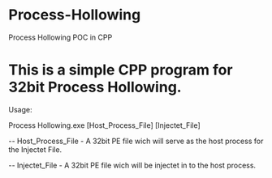 # Process-Hollowing
Process Hollowing POC in CPP

This is a simple CPP program for 32bit Process Hollowing.
=========================================================

Usage:

Process Hollowing.exe [Host_Process_File] [Injectet_File]

-- Host_Process_File - A 32bit PE file wich will serve as the host process for the Injectet File.

-- Injectet_File - A 32bit PE file wich will be injectet in to the host process.
